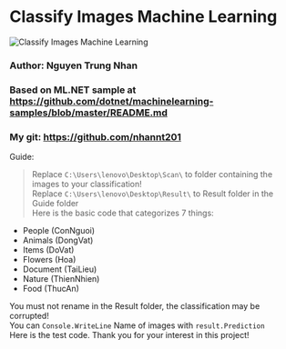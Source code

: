  # Classify Images Machine Learning  
![Classify Images Machine Learning](https://i.imgur.com/XqoVdi2.jpg)
 ### Author: Nguyen Trung Nhan   
 ### Based on ML.NET sample at https://github.com/dotnet/machinelearning-samples/blob/master/README.md  
 ### My git: https://github.com/nhannt201  
Guide:  
>Replace `C:\Users\lenovo\Desktop\Scan\` to folder containing the images to your classification!  
>Replace `C:\Users\lenovo\Desktop\Result\` to Result folder in the Guide folder  
>Here is the basic code that categorizes 7 things:
- People (ConNguoi)
- Animals (DongVat)
- Items (DoVat)
- Flowers (Hoa)
- Document (TaiLieu)
- Nature (ThienNhien)
- Food (ThucAn)

You must not rename in the Result folder, the classification may be corrupted!  
You can `Console.WriteLine` Name of images with `result.Prediction`  
Here is the test code. Thank you for your interest in this project!
